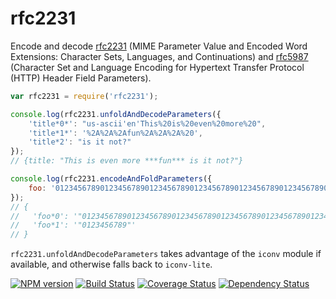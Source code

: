 rfc2231
=======

Encode and decode [rfc2231](https://www.ietf.org/rfc/rfc2231.txt) (MIME Parameter Value and Encoded Word Extensions: Character Sets, Languages, and Continuations) and [rfc5987](https://www.ietf.org/rfc/rfc5987.txt) (Character Set and Language Encoding for Hypertext Transfer Protocol (HTTP) Header Field Parameters).

```js
var rfc2231 = require('rfc2231');

console.log(rfc2231.unfoldAndDecodeParameters({
    'title*0*': "us-ascii'en'This%20is%20even%20more%20",
    'title*1*': '%2A%2A%2Afun%2A%2A%2A%20',
    'title*2': "is it not?"
});
// {title: "This is even more ***fun*** is it not?"}

console.log(rfc2231.encodeAndFoldParameters({
    foo: '0123456789012345678901234567890123456789012345678901234567890123456789'
});
// {
//   'foo*0': '"012345678901234567890123456789012345678901234567890123456789"',
//   'foo*1': '"0123456789"'
// }

```

`rfc2231.unfoldAndDecodeParameters` takes advantage of the `iconv` module if available, and otherwise falls back to `iconv-lite`.

[![NPM version](https://badge.fury.io/js/rfc2231.png)](http://badge.fury.io/js/rfc2231)
[![Build Status](https://travis-ci.org/One-com/rfc2231.png)](https://travis-ci.org/One-com/rfc2231)
[![Coverage Status](https://coveralls.io/repos/One-com/rfc2231/badge.png)](https://coveralls.io/r/One-com/rfc2231)
[![Dependency Status](https://david-dm.org/One-com/rfc2231.png)](https://david-dm.org/One-com/rfc2231)
